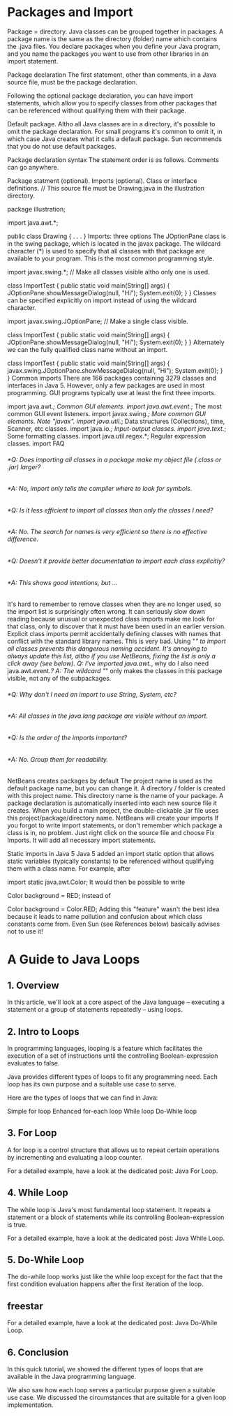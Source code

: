 # Packages and Import
Package = directory. Java classes can be grouped together in packages. A package name is the same as the directory (folder) name which contains the .java files. You declare packages when you define your Java program, and you name the packages you want to use from other libraries in an import statement.

Package declaration
The first statement, other than comments, in a Java source file, must be the package declaration.

Following the optional package declaration, you can have import statements, which allow you to specify classes from other packages that can be referenced without qualifying them with their package.

Default package. Altho all Java classes are in a directory, it's possible to omit the package declaration. For small programs it's common to omit it, in which case Java creates what it calls a default package. Sun recommends that you do not use default packages.

Package declaration syntax
The statement order is as follows. Comments can go anywhere.

Package statment (optional).
Imports (optional).
Class or interface definitions.
// This source file must be Drawing.java in the illustration directory.

package illustration;

import java.awt.*;

public class Drawing {
    . . .
}
Imports: three options
The JOptionPane class is in the swing package, which is located in the javax package. The wildcard character (*) is used to specify that all classes with that package are available to your program. This is the most common programming style.

import javax.swing.*;  // Make all classes visible altho only one is used.

class ImportTest {
    public static void main(String[] args) {
        JOptionPane.showMessageDialog(null, "Hi");
        System.exit(0);
    }
}
Classes can be specified explicitly on import instead of using the wildcard character.

import javax.swing.JOptionPane;  // Make a single class visible.

class ImportTest {
    public static void main(String[] args) {
        JOptionPane.showMessageDialog(null, "Hi");
        System.exit(0);
    }
}
Alternately we can the fully qualified class name without an import.

class ImportTest {
    public static void main(String[] args) {
        javax.swing.JOptionPane.showMessageDialog(null, "Hi");
        System.exit(0);
    }
}
Common imports
There are 166 packages containing 3279 classes and interfaces in Java 5. However, only a few packages are used in most programming. GUI programs typically use at least the first three imports.

import java.awt.*;	Common GUI elements.
import java.awt.event.*;	The most common GUI event listeners.
import javax.swing.*;	More common GUI elements. Note "javax".
import java.util.*;	Data structures (Collections), time, Scanner, etc classes.
import java.io.*;	Input-output classes.
import java.text.*;	Some formatting classes.
import java.util.regex.*;	Regular expression classes.
import FAQ
###### *Q: Does importing all classes in a package make my object file (.class or .jar) larger?
###### *A: No, import only tells the compiler where to look for symbols.

###### *Q: Is it less efficient to import all classes than only the classes I need?
###### *A: No. The search for names is very efficient so there is no effective difference.

###### *Q: Doesn't it provide better documentation to import each class explicitly?
###### *A: This shows good intentions, but ...

It's hard to remember to remove classes when they are no longer used, so the import list is surprisingly often wrong. It can seriously slow down reading because unusual or unexpected class imports make me look for that class, only to discover that it must have been used in an earlier version.
Explicit class imports permit accidentally defining classes with names that conflict with the standard library names. This is very bad. Using "*" to import all classes prevents this dangerous naming accident.
It's annoying to always update this list, altho if you use NetBeans, fixing the list is only a click away (see below).
Q: I've imported java.awt.*, why do I also need java.awt.event.*?
A: The wildcard "*" only makes the classes in this package visible, not any of the subpackages.

###### *Q: Why don't I need an import to use String, System, etc?
###### *A: All classes in the java.lang package are visible without an import.

###### *Q: Is the order of the imports important?
###### *A: No. Group them for readability.

NetBeans creates packages by default
The project name is used as the default package name, but you can change it.
A directory / folder is created with this project name. This directory name is the name of your package.
A package declaration is automatically inserted into each new source file it creates.
When you build a main project, the double-clickable .jar file uses this project/package/directory name.
NetBeans will create your imports
If you forgot to write import statements, or don't remember which package a class is in, no problem. Just right click on the source file and choose Fix Imports. It will add all necessary import statements.

Static imports in Java 5
Java 5 added an import static option that allows static variables (typically constants) to be referenced without qualifying them with a class name. For example, after

import static java.awt.Color;
It would then be possible to write

   Color background = RED;
instead of

   Color background = Color.RED;
Adding this "feature" wasn't the best idea because it leads to name pollution and confusion about which class constants come from. Even Sun (see References below) basically advises not to use it!



# A Guide to Java Loops

## 1. Overview
In this article, we'll look at a core aspect of the Java language – executing a statement or a group of statements repeatedly – using loops.

 ## 2. Intro to Loops
In programming languages, looping is a feature which facilitates the execution of a set of instructions until the controlling Boolean-expression evaluates to false.

Java provides different types of loops to fit any programming need. Each loop has its own purpose and a suitable use case to serve.

Here are the types of loops that we can find in Java:

Simple for loop
Enhanced for-each loop
While loop
Do-While loop

## 3. For Loop
A for loop is a control structure that allows us to repeat certain operations by incrementing and evaluating a loop counter.

For a detailed example, have a look at the dedicated post: Java For Loop.

## 4. While Loop
The while loop is Java's most fundamental loop statement. It repeats a statement or a block of statements while its controlling Boolean-expression is true.

For a detailed example, have a look at the dedicated post: Java While Loop.

## 5. Do-While Loop
The do-while loop works just like the while loop except for the fact that the first condition evaluation happens after the first iteration of the loop.


## freestar
For a detailed example, have a look at the dedicated post: Java Do-While Loop.

 ## 6. Conclusion
In this quick tutorial, we showed the different types of loops that are available in the Java programming language.

We also saw how each loop serves a particular purpose given a suitable use case. We discussed the circumstances that are suitable for a given loop implementation.




